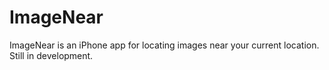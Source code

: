 # ImageNear

ImageNear is an iPhone app for locating images near your current location. Still in development.

